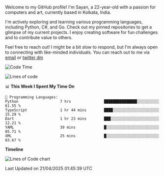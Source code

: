 Welcome to my GitHub profile! I'm Sayan, a 22-year-old with a passion for computers and art, currently based in Kolkata, India.

I'm actively exploring and learning various programming languages, including Python, C#, and Go. Check out my pinned repositories to get a glimpse of my current projects. I enjoy creating software for fun challenges and to contribute value to others.

Feel free to reach out! I might be a bit slow to respond, but I'm always open to connecting with like-minded individuals. You can reach out to me via [email](mailto:me@sayanbiswas.in) or [twitter dm](https://twitter.com/TheDankDel)

<!--START_SECTION:waka-->
![Code Time](http://img.shields.io/badge/Code%20Time-2%2C208%20hrs%2026%20mins-blue)

![Lines of code](https://img.shields.io/badge/From%20Hello%20World%20I%27ve%20Written-7.9%20million%20lines%20of%20code-blue)

📊 **This Week I Spent My Time On** 

```text
💬 Programming Languages: 
Python                   7 hrs               ███████████████░░░░░░░░░░   61.55 % 
TypeScript               1 hr 44 mins        ████░░░░░░░░░░░░░░░░░░░░░   15.29 % 
Dart                     1 hr 23 mins        ███░░░░░░░░░░░░░░░░░░░░░░   12.21 % 
YAML                     39 mins             █░░░░░░░░░░░░░░░░░░░░░░░░   05.71 % 
XML                      25 mins             █░░░░░░░░░░░░░░░░░░░░░░░░   03.67 % 
```

**Timeline**

![Lines of Code chart](https://raw.githubusercontent.com/Dank-del/Dank-del/main/assets/bar_graph.png)


 Last Updated on 21/04/2025 01:45:39 UTC
<!--END_SECTION:waka-->
